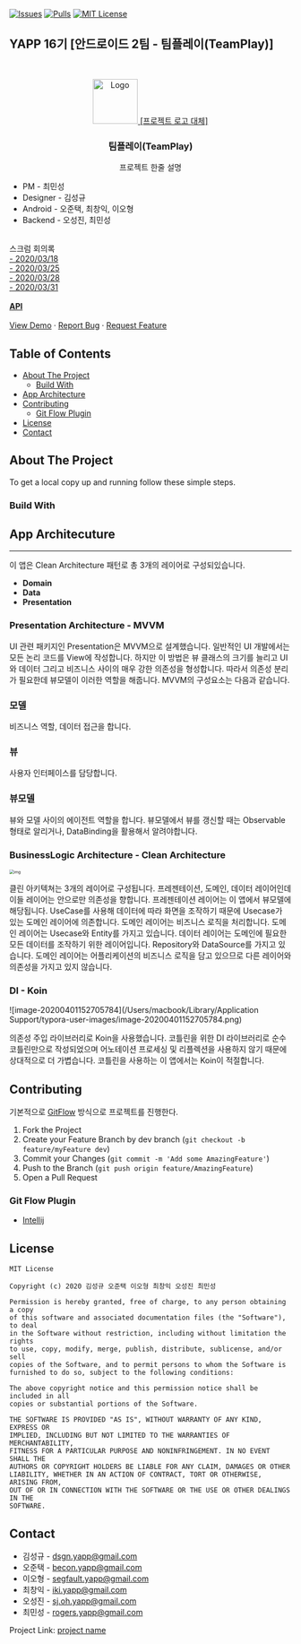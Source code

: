 [![Issues][issues-shield]][issues-url]
[![Pulls][pulls-shield]][pulls-url]
[![MIT License][license-shield]][license-url]

## YAPP 16기 [안드로이드 2팀 - 팀플레이(TeamPlay)]

<br />
<p align="center">
  <a href="https://github.com/github_username/repo">
    <img src="images/logo.png" alt="Logo" width="80" height="80">
    [프로젝트 로고 대체]
  </a>

  <h3 align="center">팀플레이(TeamPlay)</h3>

  <p align="center">
    프로젝트 한줄 설명
    <ul>
        <li>PM - 최민성</li>
        <li>Designer - 김성규</li>
        <li>Android - 오준택, 최창익, 이오형</li>
        <li>Backend - 오성진, 최민성</li>
    </ul>
    <br />
    스크럼 회의록<br>
    <a href="https://docs.google.com/document/d/1AwAr7X_wwrbUWcQipvEMq6PF71IJJzm3U0lVygvCdD0/edit">- 2020/03/18</a><br>
    <a href="https://docs.google.com/document/d/1k7en4Bh3_725r84Ec62UktykB5owpzijEYQ6GpFoBY8/edit#">- 2020/03/25</a><br>
    <a href="https://docs.google.com/document/d/1ZzF5moWa2PcaX6NZF-YfGRRNO5HfYCOwkdiCYC7VSqo/edit">- 2020/03/28</a><br>
    <a href="https://docs.google.com/document/d/1LU_6dQeyIGKo3tyJOiEmIRVc2p3LwNJtBpQLHUNIaRQ/edit">- 2020/03/31</a><br>
    <br />
    <a href="https://github.com/github_username/repo"><strong>API</strong></a>
    <br />
    <br />
    <a href="https://github.com/YAPP-16th/Team_Android_2_Client">View Demo</a>
        ·
        <a href="https://github.com/YAPP-16th/Team_Android_2_Backend/issues/new?template=bug_report.md">Report Bug</a>
        ·
        <a href="https://github.com/YAPP-16th/Team_Android_2_Backend/issues/new?template=future_request.md">Request Feature</a>
  </p>
</p>

<!-- TABLE OF CONTENTS -->
## Table of Contents

* [About The Project](#about-the-project)
    * [Build With](#build-with)
* [App Architecture](#app-architecture)
* [Contributing](#contributing)
    * [Git Flow Plugin](#git-flow-plugin)
* [License](#license)
* [Contact](#contact)

## About The Project

To get a local copy up and running follow these simple steps.

### Build With

<!-- App Architecture -->
## App Architecuture
---
이 앱은 Clean Architecture 패턴로 총 3개의 레이어로 구성되있습니다.

- **Domain**
- **Data**
- **Presentation**

### Presentation Architecture - MVVM

UI 관련 패키지인 Presentation은 MVVM으로 설계했습니다. 일반적인 UI 개발에서는 모든 논리 코드를 View에 작성합니다.
하지만 이 방법은 뷰 클래스의 크기를 늘리고 UI와 데이터 그리고 비즈니스 사이의 매우 강한 의존성을 형성합니다.
따라서 의존성 분리가 필요한데 뷰모델이 이러한 역할을 해줍니다.
MVVM의 구성요소는 다음과 같습니다.

### 모델
비즈니스 역할, 데이터 접근을 합니다.

### 뷰
사용자 인터페이스를 담당합니다.

### 뷰모델
뷰와 모델 사이의 에이전트 역할을 합니다.
뷰모델에서 뷰를 갱신할 때는 Observable 형태로 알리거나, DataBinding을 활용해서 알려야합니다.

### BusinessLogic Architecture - Clean Architecture

<img src="https://blog.cleancoder.com/uncle-bob/images/2012-08-13-the-clean-architecture/CleanArchitecture.jpg" alt="img" style="zoom:50%;" />

클린 아키텍쳐는 3개의 레이어로 구성됩니다. 프레젠테이션, 도메인, 데이터 레이어인데 이들 레이어는 안으로만 의존성을 향합니다.
프레젠테이션 레이어는 이 앱에서 뷰모델에 해당됩니다. UseCase를 사용해 데이터에 따라 화면을 조작하기 때문에 Usecase가 있는 도메인 레이어에 의존합니다.
도메인 레이어는 비즈니스 로직을 처리합니다. 도메인 레이어는 Usecase와 Entity를 가지고 있습니다.
데이터 레이어는 도메인에 필요한 모든 데이터를 조작하기 위한 레이어입니다. Repository와 DataSource를 가지고 있습니다.
도메인 레이어는 어플리케이션의 비즈니스 로직을 담고 있으므로 다른 레이어와 의존성을 가지고 있지 않습니다.

### DI - Koin

![image-20200401152705784](/Users/macbook/Library/Application Support/typora-user-images/image-20200401152705784.png)

의존성 주입 라이브러리로 Koin을 사용했습니다. 코틀린을 위한 DI 라이브러리로 순수 코틀린만으로 작성되었으며 어노테이션 프로세싱 및 리플렉션을 사용하지 않기 때문에 상대적으로 더 가볍습니다.
코틀린을 사용하는 이 앱에서는 Koin이 적절합니다.

<!-- CONTRIBUTING -->
## Contributing

기본적으로 [GitFlow](https://danielkummer.github.io/git-flow-cheatsheet/index.ko_KR.html) 방식으로 프로젝트를 진행한다.

1. Fork the Project
2. Create your Feature Branch by dev branch (`git checkout -b feature/myFeature dev`)
3. Commit your Changes (`git commit -m 'Add some AmazingFeature'`)
4. Push to the Branch (`git push origin feature/AmazingFeature`)
5. Open a Pull Request

### Git Flow Plugin
- [Intellij](https://plugins.jetbrains.com/plugin/7315-git-flow-integration)


<!-- LICENSE -->
## License

```
MIT License

Copyright (c) 2020 김성규 오준택 이오형 최창익 오성진 최민성

Permission is hereby granted, free of charge, to any person obtaining a copy
of this software and associated documentation files (the "Software"), to deal
in the Software without restriction, including without limitation the rights
to use, copy, modify, merge, publish, distribute, sublicense, and/or sell
copies of the Software, and to permit persons to whom the Software is
furnished to do so, subject to the following conditions:

The above copyright notice and this permission notice shall be included in all
copies or substantial portions of the Software.

THE SOFTWARE IS PROVIDED "AS IS", WITHOUT WARRANTY OF ANY KIND, EXPRESS OR
IMPLIED, INCLUDING BUT NOT LIMITED TO THE WARRANTIES OF MERCHANTABILITY,
FITNESS FOR A PARTICULAR PURPOSE AND NONINFRINGEMENT. IN NO EVENT SHALL THE
AUTHORS OR COPYRIGHT HOLDERS BE LIABLE FOR ANY CLAIM, DAMAGES OR OTHER
LIABILITY, WHETHER IN AN ACTION OF CONTRACT, TORT OR OTHERWISE, ARISING FROM,
OUT OF OR IN CONNECTION WITH THE SOFTWARE OR THE USE OR OTHER DEALINGS IN THE
SOFTWARE.
```



<!-- CONTACT -->
## Contact

- 김성규 - dsgn.yapp@gmail.com
- 오준택 - becon.yapp@gmail.com
- 이오형 - segfault.yapp@gmail.com
- 최창익 - iki.yapp@gmail.com
- 오성진 - sj.oh.yapp@gmail.com
- 최민성 - rogers.yapp@gmail.com

Project Link: [project name](https://github.com/YAPP-16th/Team_Android_2_Backend)


<!-- MARKDOWN LINKS & IMAGES -->
<!-- https://www.markdownguide.org/basic-syntax/#reference-style-links -->
[issues-shield]: https://img.shields.io/github/issues/YAPP-16th/Team_Android_2_Client
[issues-url]: https://github.com/YAPP-16th/Team_Android_2_Client/issues
[pulls-shield]: https://img.shields.io/github/issues-pr/YAPP-16th/Team_Android_2_Client
[pulls-url]: https://github.com/YAPP-16th/Team_Android_2_Client/pulls
[license-shield]: https://img.shields.io/github/license/YAPP-16th/Team_Android_2_Client
[license-url]: https://github.com/YAPP-16th/Team_Android_2_Backend/blob/master/LICENSE.txt
